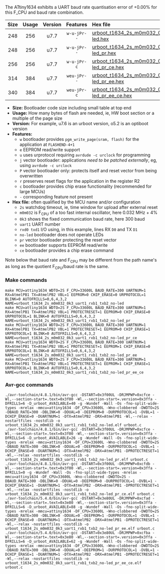 The ATtiny1634 exhibits a UART baud rate quantisation error of +0.00% for this F_CPU and baud rate combination.

|Size|Usage|Version|Features|Hex file|
|:-:|:-:|:-:|:-:|:--|
|248|256|u7.7|`w-u-jPr--`|[urboot_t1634_2s_m0m032_0k3_uart1_rxb1_txb2_no-led.hex](https://raw.githubusercontent.com/stefanrueger/urboot.hex/main/mcus/attiny1634/watchdog_2_s/internal_oscillator_m%2B5.00%25/%2B0m032000_hz/%2B%2B%2B0k3_baud/uart1_rxb1_txb2/no-led/urboot_t1634_2s_m0m032_0k3_uart1_rxb1_txb2_no-led.hex)|
|248|256|u7.7|`w-u-jPr--`|[urboot_t1634_2s_m0m032_0k3_uart1_rxb1_txb2_no-led_pr.hex](https://raw.githubusercontent.com/stefanrueger/urboot.hex/main/mcus/attiny1634/watchdog_2_s/internal_oscillator_m%2B5.00%25/%2B0m032000_hz/%2B%2B%2B0k3_baud/uart1_rxb1_txb2/no-led/urboot_t1634_2s_m0m032_0k3_uart1_rxb1_txb2_no-led_pr.hex)|
|256|256|u7.7|`w-u-jPr-c`|[urboot_t1634_2s_m0m032_0k3_uart1_rxb1_txb2_no-led_pr_ce.hex](https://raw.githubusercontent.com/stefanrueger/urboot.hex/main/mcus/attiny1634/watchdog_2_s/internal_oscillator_m%2B5.00%25/%2B0m032000_hz/%2B%2B%2B0k3_baud/uart1_rxb1_txb2/no-led/urboot_t1634_2s_m0m032_0k3_uart1_rxb1_txb2_no-led_pr_ce.hex)|
|314|384|u7.7|`weu-jPr--`|[urboot_t1634_2s_m0m032_0k3_uart1_rxb1_txb2_no-led_pr_ee.hex](https://raw.githubusercontent.com/stefanrueger/urboot.hex/main/mcus/attiny1634/watchdog_2_s/internal_oscillator_m%2B5.00%25/%2B0m032000_hz/%2B%2B%2B0k3_baud/uart1_rxb1_txb2/no-led/urboot_t1634_2s_m0m032_0k3_uart1_rxb1_txb2_no-led_pr_ee.hex)|
|340|384|u7.7|`weu-jPr-c`|[urboot_t1634_2s_m0m032_0k3_uart1_rxb1_txb2_no-led_pr_ee_ce.hex](https://raw.githubusercontent.com/stefanrueger/urboot.hex/main/mcus/attiny1634/watchdog_2_s/internal_oscillator_m%2B5.00%25/%2B0m032000_hz/%2B%2B%2B0k3_baud/uart1_rxb1_txb2/no-led/urboot_t1634_2s_m0m032_0k3_uart1_rxb1_txb2_no-led_pr_ee_ce.hex)|

- **Size:** Bootloader code size including small table at top end
- **Usage:** How many bytes of flash are needed, ie, HW boot section or a multiple of the page size
- **Version:** For example, u7.6 is an urboot version, o5.2 is an optiboot version
- **Features:**
  + `w` bootloader provides `pgm_write_page(sram, flash)` for the application at `FLASHEND-4+1`
  + `e` EEPROM read/write support
  + `u` uses urprotocol requiring `avrdude -c urclock` for programming
  + `j` vector bootloader: applications *need to be patched externally*, eg, using `avrdude -c urclock`
  + `P` vector bootloader only: protects itself and reset vector from being overwritten
  + `r` preserves reset flags for the application in the register R2
  + `c` bootloader provides chip erase functionality (recommended for large MCUs)
  + `-` corresponding feature not present
- **Hex file:** often qualified by the MCU name and/or configuration
  + `2s` watchdog timeout, ie, time window for upload after external reset
  + `m0m032` is F<sub>CPU</sub> of a too fast internal oscillator, here 0.032 MHz + 4%
  + `0k3` shows the fixed communication baud rate, here 300 baud
  + `uart1` UART number
  + `rxd0 txd1` I/O using, in this example, lines RX `D0` and TX `D1`
  + `no-led` bootloader does not operate LEDs
  + `pr` vector bootloader protecting the reset vector
  + `ee` bootloader supports EEPROM read/write
  + `ce` bootloader provides a chip erase command


Note below that baud rate and F<sub>CPU</sub> may be different from the path name's as long as the quotient F<sub>CPU</sub>/baud rate is the same.

### Make commands
```
make MCU=attiny1634 WDTO=2S F_CPU=33600L BAUD_RATE=300 UARTNUM=1 RX=AtmelPB1 TX=AtmelPB2 VBL=1 EEPROM=0 CHIP_ERASE=0 URPROTOCOL=1 BLINK=0 AUTOFRILLS=0,6,4,3,2 NAME=urboot_t1634_2s_m0m032_0k3_uart1_rxb1_txb2_no-led
make MCU=attiny1634 WDTO=2S F_CPU=33600L BAUD_RATE=300 UARTNUM=1 RX=AtmelPB1 TX=AtmelPB2 VBL=1 PROTECTRESET=1 EEPROM=0 CHIP_ERASE=0 URPROTOCOL=1 BLINK=0 AUTOFRILLS=0,6,4,3,2 NAME=urboot_t1634_2s_m0m032_0k3_uart1_rxb1_txb2_no-led_pr
make MCU=attiny1634 WDTO=2S F_CPU=33600L BAUD_RATE=300 UARTNUM=1 RX=AtmelPB1 TX=AtmelPB2 VBL=1 PROTECTRESET=1 EEPROM=0 CHIP_ERASE=1 URPROTOCOL=1 BLINK=0 AUTOFRILLS=0,6,4,3,2 NAME=urboot_t1634_2s_m0m032_0k3_uart1_rxb1_txb2_no-led_pr_ce
make MCU=attiny1634 WDTO=2S F_CPU=33600L BAUD_RATE=300 UARTNUM=1 RX=AtmelPB1 TX=AtmelPB2 VBL=1 PROTECTRESET=1 EEPROM=1 CHIP_ERASE=0 URPROTOCOL=1 BLINK=0 AUTOFRILLS=0,6,4,3,2 NAME=urboot_t1634_2s_m0m032_0k3_uart1_rxb1_txb2_no-led_pr_ee
make MCU=attiny1634 WDTO=2S F_CPU=33600L BAUD_RATE=300 UARTNUM=1 RX=AtmelPB1 TX=AtmelPB2 VBL=1 PROTECTRESET=1 EEPROM=1 CHIP_ERASE=1 URPROTOCOL=1 BLINK=0 AUTOFRILLS=0,6,4,3,2 NAME=urboot_t1634_2s_m0m032_0k3_uart1_rxb1_txb2_no-led_pr_ee_ce
```

### Avr-gcc commands
```
./avr-toolchain/4.8.1/bin/avr-gcc -DSTART=0x3f00UL -DRJMPWP=0xcfce -Wl,--section-start=.text=0x3f00 -Wl,--section-start=.version=0x3ffa -DFRILLS=6 -D_urboot_AVAILABLE=40 -g -Wundef -Wall -Os -fno-split-wide-types -mrelax -mmcu=attiny1634 -DF_CPU=33600L -Wno-clobbered -DWDTO=2S -DBAUD_RATE=300 -DBLINK=0 -DDUAL=0 -DEEPROM=0 -DURPROTOCOL=1 -DVBL=1 -DCHIP_ERASE=0 -DUARTNUM=1 -DTX=AtmelPB2 -DRX=AtmelPB1 -Wl,--relax -nostartfiles -nostdlib -o urboot_t1634_2s_m0m032_0k3_uart1_rxb1_txb2_no-led.elf urboot.c
./avr-toolchain/4.8.1/bin/avr-gcc -DSTART=0x3f00UL -DRJMPWP=0xcfce -Wl,--section-start=.text=0x3f00 -Wl,--section-start=.version=0x3ffa -DFRILLS=6 -D_urboot_AVAILABLE=26 -g -Wundef -Wall -Os -fno-split-wide-types -mrelax -mmcu=attiny1634 -DF_CPU=33600L -Wno-clobbered -DWDTO=2S -DBAUD_RATE=300 -DBLINK=0 -DDUAL=0 -DEEPROM=0 -DURPROTOCOL=1 -DVBL=1 -DCHIP_ERASE=0 -DUARTNUM=1 -DTX=AtmelPB2 -DRX=AtmelPB1 -DPROTECTRESET=1 -Wl,--relax -nostartfiles -nostdlib -o urboot_t1634_2s_m0m032_0k3_uart1_rxb1_txb2_no-led_pr.elf urboot.c
./avr-toolchain/4.8.1/bin/avr-gcc -DSTART=0x3f00UL -DRJMPWP=0xcfdb -Wl,--section-start=.text=0x3f00 -Wl,--section-start=.version=0x3ffa -DFRILLS=0 -g -Wundef -Wall -Os -fno-split-wide-types -mrelax -mmcu=attiny1634 -DF_CPU=33600L -Wno-clobbered -DWDTO=2S -DBAUD_RATE=300 -DBLINK=0 -DDUAL=0 -DEEPROM=0 -DURPROTOCOL=1 -DVBL=1 -DCHIP_ERASE=1 -DUARTNUM=1 -DTX=AtmelPB2 -DRX=AtmelPB1 -DPROTECTRESET=1 -Wl,--relax -nostartfiles -nostdlib -o urboot_t1634_2s_m0m032_0k3_uart1_rxb1_txb2_no-led_pr_ce.elf urboot.c
./avr-toolchain/5.4.0/bin/avr-gcc -DSTART=0x3e80UL -DRJMPWP=0xcfad -Wl,--section-start=.text=0x3e80 -Wl,--section-start=.version=0x3ffa -DFRILLS=6 -D_urboot_AVAILABLE=88 -g -Wundef -Wall -Os -fno-split-wide-types -mrelax -mmcu=attiny1634 -DF_CPU=33600L -Wno-clobbered -DWDTO=2S -DBAUD_RATE=300 -DBLINK=0 -DDUAL=0 -DEEPROM=1 -DURPROTOCOL=1 -DVBL=1 -DCHIP_ERASE=0 -DUARTNUM=1 -DTX=AtmelPB2 -DRX=AtmelPB1 -DPROTECTRESET=1 -Wl,--relax -nostartfiles -nostdlib -o urboot_t1634_2s_m0m032_0k3_uart1_rxb1_txb2_no-led_pr_ee.elf urboot.c
./avr-toolchain/5.4.0/bin/avr-gcc -DSTART=0x3e80UL -DRJMPWP=0xcfba -Wl,--section-start=.text=0x3e80 -Wl,--section-start=.version=0x3ffa -DFRILLS=6 -D_urboot_AVAILABLE=62 -g -Wundef -Wall -Os -fno-split-wide-types -mrelax -mmcu=attiny1634 -DF_CPU=33600L -Wno-clobbered -DWDTO=2S -DBAUD_RATE=300 -DBLINK=0 -DDUAL=0 -DEEPROM=1 -DURPROTOCOL=1 -DVBL=1 -DCHIP_ERASE=1 -DUARTNUM=1 -DTX=AtmelPB2 -DRX=AtmelPB1 -DPROTECTRESET=1 -Wl,--relax -nostartfiles -nostdlib -o urboot_t1634_2s_m0m032_0k3_uart1_rxb1_txb2_no-led_pr_ee_ce.elf urboot.c
```

